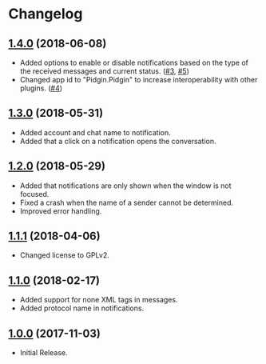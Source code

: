 # Changelog

## <a name="1.4.0"></a>[1.4.0](#1.4.0) (2018-06-08)
- Added options to enable or disable notifications based on the type of the received messages and current status. ([#3](https://github.com/ChristianGalla/PidginWinToastNotifications/issues/3), [#5](https://github.com/ChristianGalla/PidginWinToastNotifications/issues/5))
- Changed app id to "Pidgin.Pidgin" to increase interoperability with other plugins. ([#4](https://github.com/ChristianGalla/PidginWinToastNotifications/issues/4))

## <a name="1.3.0"></a>[1.3.0](#1.3.0) (2018-05-31)
- Added account and chat name to notification.
- Added that a click on a notification opens the conversation.

## <a name="1.2.0"></a>[1.2.0](#1.2.0) (2018-05-29)
- Added that notifications are only shown when the window is not focused.
- Fixed a crash when the name of a sender cannot be determined.
- Improved error handling.

## <a name="1.1.1"></a>[1.1.1](#1.1.1) (2018-04-06)
- Changed license to GPLv2.

## <a name="1.1.0"></a>[1.1.0](#1.1.0) (2018-02-17)
- Added support for none XML tags in messages.
- Added protocol name in notifications.

## <a name="1.0.0"></a>[1.0.0](#1.0.0) (2017-11-03)
- Initial Release.